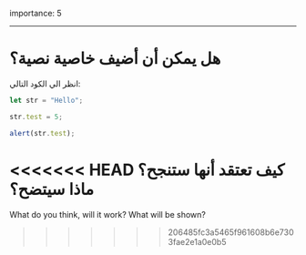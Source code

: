 importance: 5

---

# هل يمكن أن أضيف خاصية نصية؟


انظر الي الكود التالي:

```js
let str = "Hello";

str.test = 5;

alert(str.test);
```

<<<<<<< HEAD
كيف تعتقد أنها ستنجح؟
 ماذا سيتضح؟
=======
What do you think, will it work? What will be shown?
>>>>>>> 206485fc3a5465f961608b6e7303fae2e1a0e0b5
